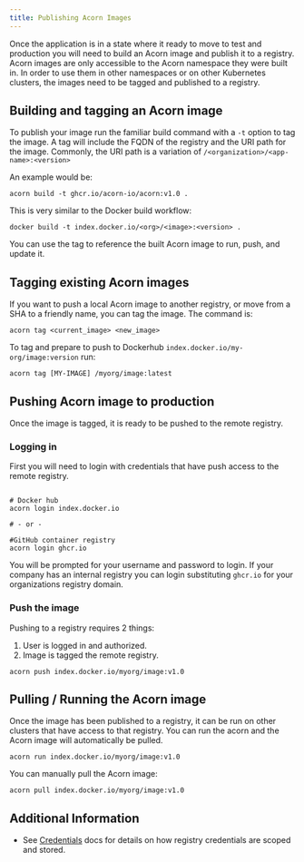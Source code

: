 ```yaml
---
title: Publishing Acorn Images
---
```


Once the application is in a state where it ready to move to test and production you will need to build an Acorn image and publish it to a registry. Acorn images are only accessible to the Acorn namespace they were built in. In order to use them in other namespaces or on other Kubernetes clusters, the images need to be tagged and published to a registry.

## Building and tagging an Acorn image

To publish your image run the familiar build command with a `-t` option to tag the image. A tag will include the FQDN of the registry and the URI path for the image. Commonly, the URI path is a variation of `/<organization>/<app-name>:<version>`

An example would be:

```shell
acorn build -t ghcr.io/acorn-io/acorn:v1.0 .
```

This is very similar to the Docker build workflow:

```shell
docker build -t index.docker.io/<org>/<image>:<version> .
```

You can use the tag to reference the built Acorn image to run, push, and update it.

## Tagging existing Acorn images

If you want to push a local Acorn image to another registry, or move from a SHA to a friendly name, you can tag the image. The command is:

```shell
acorn tag <current_image> <new_image>
```

To tag and prepare to push to Dockerhub `index.docker.io/my-org/image:version` run:

```shell
acorn tag [MY-IMAGE] /myorg/image:latest
```

## Pushing Acorn image to production

Once the image is tagged, it is ready to be pushed to the remote registry.

### Logging in

First you will need to login with credentials that have push access to the remote registry.

```shell

# Docker hub
acorn login index.docker.io

# - or -

#GitHub container registry
acorn login ghcr.io
```

You will be prompted for your username and password to login. If your company has an internal registry you can login substituting `ghcr.io` for your organizations registry domain.

### Push the image

Pushing to a registry requires 2 things:

1. User is logged in and authorized.
1. Image is tagged  the remote registry.

```shell
acorn push index.docker.io/myorg/image:v1.0
```

## Pulling / Running the Acorn image

Once the image has been published to a registry, it can be run on other clusters that have access to that registry. You can run the acorn and the Acorn image will automatically be pulled.

```shell
acorn run index.docker.io/myorg/image:v1.0
```

You can manually pull the Acorn image:

```shell
acorn pull index.docker.io/myorg/image:v1.0
```

## Additional Information

* See [Credentials](60-architecture/02-security-considerations.md) docs for details on how registry credentials are scoped and stored.
